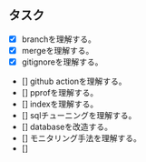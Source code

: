 ## タスク
- [x] branchを理解する。
- [x] mergeを理解する。
- [x] gitignoreを理解する。
- [] github actionを理解する。
- [] pprofを理解する。
- [] indexを理解する。
- [] sqlチューニングを理解する。
- [] databaseを改造する。
- [] モニタリング手法を理解する。
- [] 